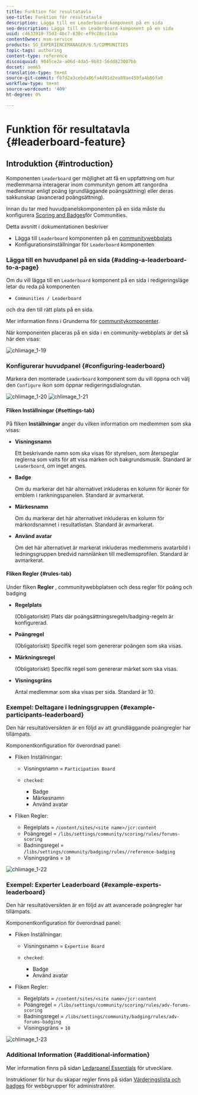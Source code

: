 ```yaml
---
title: Funktion för resultatavla
seo-title: Funktion för resultatavla
description: Lägga till en Leaderboard-komponent på en sida
seo-description: Lägga till en Leaderboard-komponent på en sida
uuid: c4633919-75d3-4bc7-830c-ef9c28cc1cba
contentOwner: msm-service
products: SG_EXPERIENCEMANAGER/6.5/COMMUNITIES
topic-tags: authoring
content-type: reference
discoiquuid: 9045ce2e-a06d-4da5-9b83-56dd823007bb
docset: aem65
translation-type: tm+mt
source-git-commit: fb7d2a3cebda86fa4d91d2ea89ae459fa4b86fa0
workflow-type: tm+mt
source-wordcount: '409'
ht-degree: 0%

---
```



# Funktion för resultatavla {#leaderboard-feature}

## Introduktion {#introduction}

Komponenten `Leaderboard` ger möjlighet att få en uppfattning om hur medlemmarna interagerar inom communityn genom att rangordna medlemmar enligt poäng (grundläggande poängsättning) eller deras sakkunskap (avancerad poängsättning).

Innan du tar med huvudpanelskomponenten på en sida måste du konfigurera [Scoring and Badges](/help/communities/implementing-scoring.md)för Communities.

Detta avsnitt i dokumentationen beskriver

* Lägga till `Leaderboard` komponenten på en [communitywebbplats](/help/communities/overview.md#community-sites)
* Konfigurationsinställningar för `Leaderboard` komponenten

### Lägga till en huvudpanel på en sida {#adding-a-leaderboard-to-a-page}

Om du vill lägga till en `Leaderboard` komponent på en sida i redigeringsläge letar du reda på komponenten

* `Communities / Leaderboard`

och dra den till rätt plats på en sida.

Mer information finns i Grunderna för [communitykomponenter](/help/communities/basics.md).

När komponenten placeras på en sida i en community-webbplats är det så här den visas:

![chlimage_1-19](assets/chlimage_1-19.png)

### Konfigurerar huvudpanel {#configuring-leaderboard}

Markera den monterade `Leaderboard` komponent som du vill öppna och välj den `Configure` ikon som öppnar redigeringsdialogrutan.

![chlimage_1-20](assets/chlimage_1-20.png) ![chlimage_1-21](assets/chlimage_1-21.png)

#### Fliken Inställningar {#settings-tab}

På fliken **Inställningar** anger du vilken information om medlemmen som ska visas:

* **Visningsnamn**

   Ett beskrivande namn som ska visas för styrelsen, som återspeglar reglerna som valts för att visa märken och bakgrundsmusik.
Standard är `Leaderboard`, om inget anges.

* **Badge**

   Om du markerar det här alternativet inkluderas en kolumn för ikoner för emblem i rankningspanelen.
Standard är avmarkerat.

* **Märkesnamn**

   Om du markerar det här alternativet inkluderas en kolumn för märkordsnamnet i resultatlistan.
Standard är avmarkerat.

* **Använd avatar**

   Om det här alternativet är markerat inkluderas medlemmens avatarbild i ledningsgruppen bredvid namnlänken till medlemsprofilen.
Standard är avmarkerat.

#### Fliken Regler {#rules-tab}

Under fliken **Regler** , communitywebbplatsen och dess regler för poäng och badging

* **Regelplats**

   (Obligatoriskt) Plats där poängsättningsregeln/badging-regeln är konfigurerad.

* **Poängregel**

   (Obligatoriskt) Specifik regel som genererar poängen som ska visas.

* **Märkningsregel**

   (Obligatoriskt) Specifik regel som genererar märket som ska visas.

* **Visningsgräns**

   Antal medlemmar som ska visas per sida. Standard är 10.

### Exempel: Deltagare i ledningsgruppen {#example-participants-leaderboard}

Den här resultatöversikten är en följd av att grundläggande poängregler har tillämpats.

Komponentkonfiguration för överordnad panel:

* Fliken Inställningar:

   * Visningsnamn = `Participation Board`
   * `checked`:

      * Badge
      * Märkesnamn
      * Använd avatar

* Fliken Regler:

   * Regelplats = `/content/sites/<site name>/jcr:content`
   * Poängregel = `/libs/settings/community/scoring/rules/forums-scoring`
   * Badningsregel = `/libs/settings/community/badging/rules//reference-badging`
   * Visningsgräns = `10`

![chlimage_1-22](assets/chlimage_1-22.png)

### Exempel: Experter Leaderboard {#example-experts-leaderboard}

Den här resultatöversikten är en följd av att avancerade poängregler har tillämpats.

Komponentkonfiguration för överordnad panel:

* Fliken Inställningar:

   * Visningsnamn = `Expertise Board`
   * `checked`:

      * Badge
      * Använd avatar

* Fliken Regler:

   * Regelplats = `/content/sites/<site name>/jcr:content`
   * Poängregel = `/libs/settings/community/scoring/rules/adv-forums-scoring`
   * Badningsregel = `/libs/settings/community/badging/rules/adv-forums-badging`
   * Visningsgräns = `10`

![chlimage_1-23](assets/chlimage_1-23.png)

### Additional Information {#additional-information}

Mer information finns på sidan [Ledarpanel Essentials](/help/communities/leaderboard.md) för utvecklare.

Instruktioner för hur du skapar regler finns på sidan [Värderingslista och badges](/help/communities/implementing-scoring.md) för webbgrupper för administratörer.
